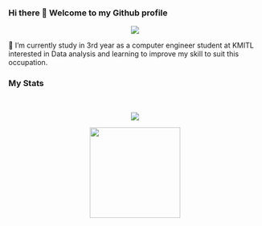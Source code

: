 ### Hi there 👋 Welcome to my Github profile
<p align="center">
  <a href="https://github.com/DenverCoder1/readme-typing-svg"><img src="https://readme-typing-svg.herokuapp.com?lines=Computer+Engineering+Student;&center=true&width=500&height=50"></a>
</p>
🌱 I’m currently study in 3rd year as a computer engineer student at KMITL interested in Data analysis and learning to improve my skill to suit this occupation.
<br>
<h3>My Stats</h3>
<br>
<p align="center">
  <img align="center" src="https://github-readme-stats.vercel.app/api?username=Phomphiriya&layout=compact&langs_count=8&theme=dracula">
</p>
<p align="center">
  <img height="180em" src="https://github-readme-stats-eight-theta.vercel.app/api/top-langs/?username=Phomphiriya&layout=compact&langs_count=8&theme=dracula"/>
</p>
<!--
**Phomphiriya/Phomphiriya** is a ✨ _special_ ✨ repository because its `README.md` (this file) appears on your GitHub profile.

Here are some ideas to get you started:

- 🔭 I’m currently working on ...
- 🌱 I’m currently learning ...
- 👯 I’m looking to collaborate on ...
- 🤔 I’m looking for help with ...
- 💬 Ask me about ...
- 📫 How to reach me: ...
- 😄 Pronouns: ...
- ⚡ Fun fact: ...
-->
